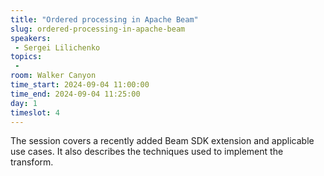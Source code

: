 ```yaml
---
title: "Ordered processing in Apache Beam"
slug: ordered-processing-in-apache-beam
speakers:
 - Sergei Lilichenko
topics:
 - 
room: Walker Canyon
time_start: 2024-09-04 11:00:00
time_end: 2024-09-04 11:25:00
day: 1
timeslot: 4
---
```


The session covers a recently added Beam SDK extension and applicable use cases. It also describes the techniques used to implement the transform.